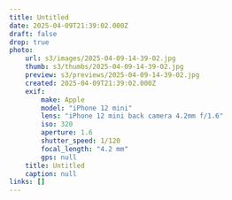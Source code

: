 ```yaml
---
title: Untitled
date: 2025-04-09T21:39:02.000Z
draft: false
drop: true
photo:
    url: s3/images/2025-04-09-14-39-02.jpg
    thumb: s3/thumbs/2025-04-09-14-39-02.jpg
    preview: s3/previews/2025-04-09-14-39-02.jpg
    created: 2025-04-09T21:39:02.000Z
    exif:
        make: Apple
        model: "iPhone 12 mini"
        lens: "iPhone 12 mini back camera 4.2mm f/1.6"
        iso: 320
        aperture: 1.6
        shutter_speed: 1/120
        focal_length: "4.2 mm"
        gps: null
    title: Untitled
    caption: null
links: []
---
```


